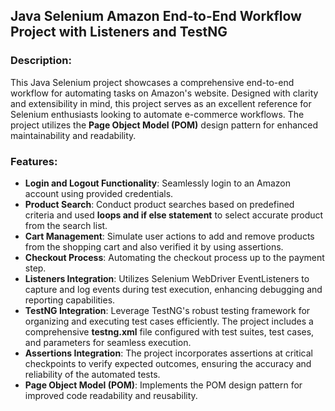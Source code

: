 ## Java Selenium Amazon End-to-End Workflow Project with Listeners and TestNG

### Description:

This Java Selenium project showcases a comprehensive end-to-end workflow for automating tasks on Amazon's website. Designed with clarity and extensibility in mind, this project serves as an excellent reference for Selenium enthusiasts looking to automate e-commerce workflows.
The project utilizes the **Page Object Model (POM)** design pattern for enhanced maintainability and readability.

### Features:
 - **Login and Logout Functionality**: Seamlessly login to an Amazon account using provided credentials.
 - **Product Search**: Conduct product searches based on predefined criteria and used **loops and if else statement** to select accurate 
                       product from the search list.
 - **Cart Management**: Simulate user actions to add and remove products from the shopping cart and also verified it by using assertions.
 - **Checkout Process**: Automating the checkout process up to the payment step.
 - **Listeners Integration**: Utilizes Selenium WebDriver EventListeners to capture and log events during test execution, enhancing debugging and reporting capabilities.
 - **TestNG Integration**: Leverage TestNG's robust testing framework for organizing and executing test cases efficiently. The project includes a comprehensive **testng.xml** file 
    configured with test suites, test cases, and parameters for seamless execution.
 - **Assertions Integration**: The project incorporates assertions at critical checkpoints to verify expected outcomes, ensuring the accuracy and reliability of the automated tests.
 - **Page Object Model (POM)**: Implements the POM design pattern for improved code readability and reusability.
